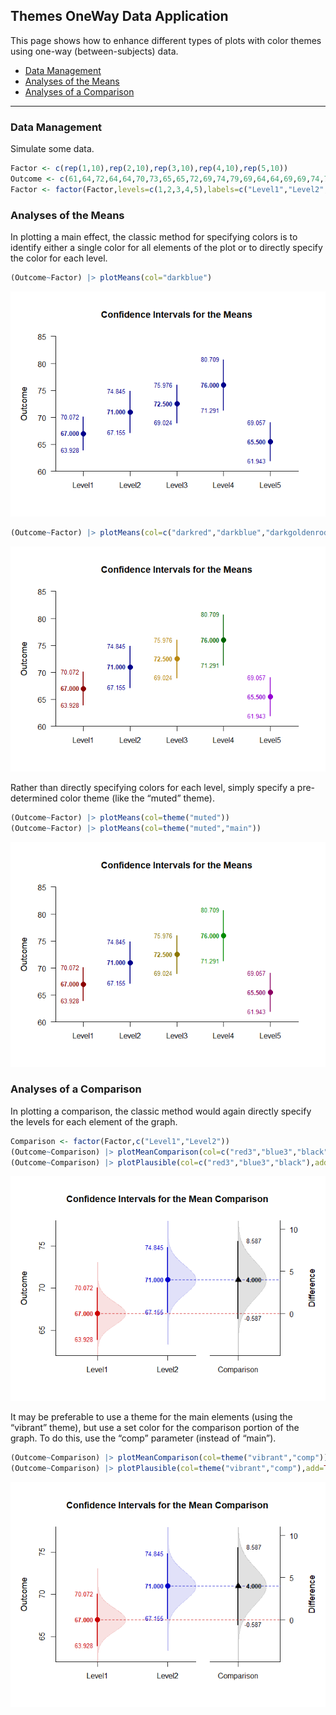 
## Themes OneWay Data Application

This page shows how to enhance different types of plots with color
themes using one-way (between-subjects) data.

- [Data Management](#data-management)
- [Analyses of the Means](#analyses-of-the-means)
- [Analyses of a Comparison](#analyses-of-a-comparison)

------------------------------------------------------------------------

### Data Management

Simulate some data.

``` r
Factor <- c(rep(1,10),rep(2,10),rep(3,10),rep(4,10),rep(5,10))
Outcome <- c(61,64,72,64,64,70,73,65,65,72,69,74,79,69,64,64,69,69,74,79,70,75,80,80,70,65,70,75,70,70,70,80,85,75,70,65,75,75,85,80,65,55,70,65,65,70,70,60,65,70)
Factor <- factor(Factor,levels=c(1,2,3,4,5),labels=c("Level1","Level2","Level3","Level4","Level5"))
```

### Analyses of the Means

In plotting a main effect, the classic method for specifying colors is
to identify either a single color for all elements of the plot or to
directly specify the color for each level.

``` r
(Outcome~Factor) |> plotMeans(col="darkblue")
```

![](figures/Themes-OneWay-MeansA-1.png)<!-- -->

``` r
(Outcome~Factor) |> plotMeans(col=c("darkred","darkblue","darkgoldenrod","darkgreen","darkviolet"))
```

![](figures/Themes-OneWay-MeansA-2.png)<!-- -->

Rather than directly specifying colors for each level, simply specify a
pre-determined color theme (like the “muted” theme).

``` r
(Outcome~Factor) |> plotMeans(col=theme("muted"))
(Outcome~Factor) |> plotMeans(col=theme("muted","main"))
```

![](figures/Themes-OneWay-MeansB-1.png)<!-- -->

### Analyses of a Comparison

In plotting a comparison, the classic method would again directly
specify the levels for each element of the graph.

``` r
Comparison <- factor(Factor,c("Level1","Level2"))
(Outcome~Comparison) |> plotMeanComparison(col=c("red3","blue3","black"))
(Outcome~Comparison) |> plotPlausible(col=c("red3","blue3","black"),add=TRUE)
```

![](figures/Themes-OneWay-ComparisonA-1.png)<!-- -->

It may be preferable to use a theme for the main elements (using the
“vibrant” theme), but use a set color for the comparison portion of the
graph. To do this, use the “comp” parameter (instead of “main”).

``` r
(Outcome~Comparison) |> plotMeanComparison(col=theme("vibrant","comp"))
(Outcome~Comparison) |> plotPlausible(col=theme("vibrant","comp"),add=TRUE)
```

![](figures/Themes-OneWay-ComparisonB-1.png)<!-- -->
